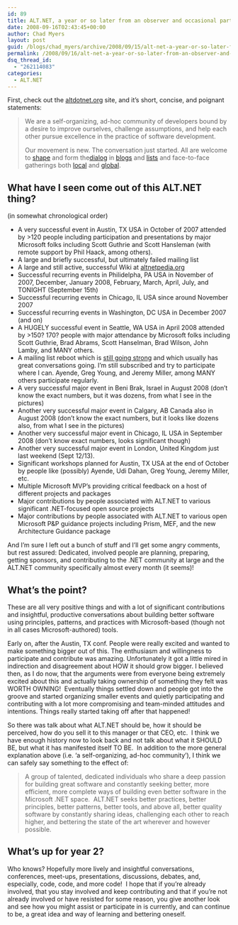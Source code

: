 ```yaml
---
id: 89
title: ALT.NET, a year or so later from an observer and occasional participant.
date: 2008-09-16T02:43:45+00:00
author: Chad Myers
layout: post
guid: /blogs/chad_myers/archive/2008/09/15/alt-net-a-year-or-so-later-from-an-observer-and-occasional-participant.aspx
permalink: /2008/09/16/alt-net-a-year-or-so-later-from-an-observer-and-occasional-participant/
dsq_thread_id:
  - "262114083"
categories:
  - ALT.NET
---
```

</p> </p> 

First, check out the [altdotnet.org](http://altdotnet.org/) site, and it’s short, concise, and poignant statements:

> We are a self-organizing, ad-hoc community of developers bound by a desire to improve ourselves, challenge assumptions, and help each other pursue excellence in the practice of software development.
> 
> Our movement is new. The conversation just started. All are welcome to [shape](http://altnetpedia.com) and form the[dialog](irc://irc.freenode.net/alt.net) in [blogs](http://del.icio.us/tag/alt.net+altnetconf) and [lists](http://tech.groups.yahoo.com/group/altdotnet/) and face-to-face gatherings both [local](http://phillyalt.net) and [global](http://altdotnet.org/events/seattle).

## What have I seen come out of this ALT.NET thing?

(in somewhat chronological order)

  * A very successful event in Austin, TX USA in October of 2007 attended by >120 people including participation and presentations by major Microsoft folks including Scott Guthrie and Scott Hansleman (with remote support by Phil Haack, among others). 
  * A large and briefly successful, but ultimately failed mailing list 
  * A large and still active, successful Wiki at [altnetpedia.org](http://altnetpedia.com/) 
  * Successful recurring events in Philidelpha, PA USA in November of 2007, December, January 2008, February, March, April, July, and TONIGHT (September 15th) 
  * Successful recurring events in Chicago, IL USA since around November 2007
  * Successful recurring events in Washington, DC USA in December 2007 (and on) 
  * A HUGELY successful event in Seattle, WA USA in April 2008 attended by >150? 170? people with major attendance by Microsoft folks including Scott Guthrie, Brad Abrams, Scott Hanselman, Brad Wilson, John Lamby, and MANY others. 
  * A mailing list reboot which is [still going strong](http://tech.groups.yahoo.com/group/altdotnet/) and which usually has great conversations going. I’m still subscribed and try to participate where I can. Ayende, Greg Young, and Jeremy Miller, among MANY others participate regularly. 
  * A very successful major event in Beni Brak, Israel in August 2008 (don’t know the exact numbers, but it was dozens, from what I see in the pictures) 
  * Another very successful major event in Calgary, AB Canada also in August 2008 (don’t know the exact numbers, but it looks like dozens also, from what I see in the pictures) 
  * Another very successful major event in Chicago, IL USA in September 2008 (don’t know exact numbers, looks significant though) 
  * Another very successful major event in London, United Kingdom just last weekend (Sept 12/13). 
  * Significant workshops planned for Austin, TX USA at the end of October by people like (possibly) Ayende, Udi Dahan, Greg Young, Jeremy Miller, etc. 
  * Multiple Microsoft MVP’s providing critical feedback on a host of different projects and packages 
  * Major contributions by people associated with ALT.NET to various significant .NET-focused open source projects 
  * Major contributions by people associated with ALT.NET to various open Microsoft P&P guidance projects including Prism, MEF, and the new Architecture Guidance package 

And I’m sure I left out a bunch of stuff and I’ll get some angry comments, but rest assured: Dedicated, involved people are planning, preparing, getting sponsors, and contributing to the .NET community at large and the ALT.NET community specifically almost every month (it seems)!

## What’s the point?

These are all very positive things and with a lot of significant contributions and insightful, productive conversations about building better software using principles, patterns, and practices with Microsoft-based (though not in all cases Microsoft-authored) tools.

Early on, after the Austin, TX conf. People were really excited and wanted to make something bigger out of this. The enthusiasm and willingness to participate and contribute was amazing. Unfortunately it got a little mired in indirection and disagreement about HOW it should grow bigger. I believed then, as I do now, that the arguments were from everyone being extremely excited about this and actually taking ownership of something they felt was WORTH OWNING!&#160; Eventually things settled down and people got into the groove and started organizing smaller events and quietly participating and contributing with a lot more compromising and team-minded attitudes and intentions. Things really started taking off after that happened!

So there was talk about what ALT.NET should be, how it should be perceived, how do you sell it to this manager or that CEO, etc.&#160; I think we have enough history now to look back and not talk about what it SHOULD BE, but what it has manifested itself TO BE.&#160; In addition to the more general explanation above (i.e. ‘a self-organizing, ad-hoc community’), I think we can safely say something to the effect of:

> A group of talented, dedicated individuals who share a deep passion for building great software and constantly seeking better, more efficient, more complete ways of building even better software in the Microsoft .NET space.&#160; ALT.NET seeks better practices, better principles, better patterns, better tools, and above all, better quality software by constantly sharing ideas, challenging each other to reach higher, and bettering the state of the art wherever and however possible.

## What’s up for year 2?

Who knows? Hopefully more lively and insightful conversations, conferences, meet-ups, presentations, discussions, debates, and, especially, code, code, and more code!&#160; I hope that if you’re already involved, that you stay involved and keep contributing and that if you’re not already involved or have resisted for some reason, you give another look and see how you might assist or participate in is currently, and can continue to be, a great idea and way of learning and bettering oneself.